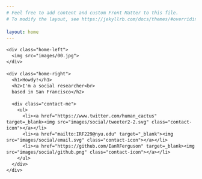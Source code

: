 ```yaml
---
# Feel free to add content and custom Front Matter to this file.
# To modify the layout, see https://jekyllrb.com/docs/themes/#overriding-theme-defaults

layout: home
---
```

<body>

  <div class="bg"></div>
  <div class="bg bg2"></div>
  <div class="bg bg3"></div>

  <div class="home-box">

    <div class="home-left">
      <img src="images/00.jpg">
    </div>

    <div class="home-right">
      <h1>Howdy!</h1>
      <h2>I'm a social researcher<br>
      based in San Francisco</h2>

      <div class="contact-me">
        <ul>
          <li><a href="https://www.twitter.com/human_cactus" target=_blank><img src="images/social/tweeter2-2.svg" class="contact-icon"></a></li>
          <li><a href="mailto:IRF229@nyu.edu" target="_blank"><img src="images/social/email.svg" class="contact-icon"></a></li>
          <li><a href="https://github.com/IanRFerguson" target=_blank><img src="images/social/github.png" class="contact-icon"></a></li>
        </ul>
      </div>
    </div>

  </div>

</body>
